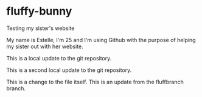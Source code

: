 # fluffy-bunny
Testing my sister's website

My name is Estelle, I'm 25 and I'm using Github with the purpose of helping my sister out with her website.

This is a local update to the git repository.

This is a second local update to the git repository.

This is a change to the file itself.
This is an update from the fluffbranch branch.
